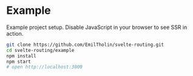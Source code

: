 # Example

Example project setup. Disable JavaScript in your browser to see SSR in action.

```bash
git clone https://github.com/EmilTholin/svelte-routing.git
cd svelte-routing/example
npm install
npm start
# open http://localhost:3000
```

